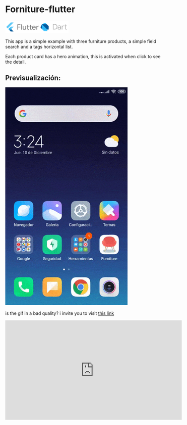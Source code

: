 # Forniture-flutter

<img src="https://github.com/DalexisValencia/logos-for-readme/blob/main/flutter/flutter-dart-830.png" alt="drawing" width="200"/>

This app is a simple example with three furniture products, a simple field search and a tags horizontal list.  

Each product card has a hero animation, this is activated when click to see the detail.


## Previsualización:

![Alt Text](https://github.com/DalexisValencia/Forniture-flutter/blob/develop/video/Screenrecorder-2020-12-10-15-24-34-468.gif)


is the gif in a bad quality? i invite you to visit [this link](https://youtu.be/4lVNDEhqEVI)

<iframe width="560" height="315" src="https://www.youtube.com/embed/4lVNDEhqEVI" frameborder="0" allow="accelerometer; autoplay; clipboard-write; encrypted-media; gyroscope; picture-in-picture" allowfullscreen></iframe>
